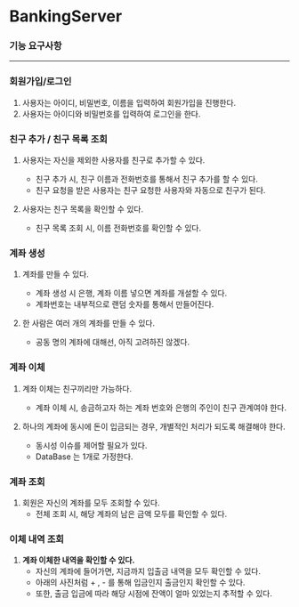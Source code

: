 # BankingServer

### 기능 요구사항

---

### 회원가입/로그인

1. 사용자는 아이디, 비밀번호, 이름을 입력하여 회원가입을 진행한다.
2. 사용자는 아이디와 비밀번호를 입력하여 로그인을 한다.

### 친구 추가 / 친구 목록 조회

1. 사용자는 자신을 제외한 사용자를 친구로 추가할 수 있다.
    - 친구 추가 시, 친구 이름과 전화번호를 통해서 친구 추가를 할 수 있다.
    - 친구 요청을 받은 사용자는 친구 요청한 사용자와 자동으로 친구가 된다.
    
2. 사용자는 친구 목록을 확인할 수 있다.
    - 친구 목록 조회 시, 이름 전화번호를 확인할 수 있다.

### 계좌 생성

1. 계좌를 만들 수 있다.
    - 계좌 생성 시 은행, 계좌 이름 넣으면 계좌를 개설할 수 있다.
    - 계좌번호는 내부적으로 랜덤 숫자를 통해서 만들어진다.
    
2. 한 사람은 여러 개의 계좌를 만들 수 있다.
    - 공동 명의 계좌에 대해선, 아직 고려하진 않겠다.
    

### 계좌 이체

1. 계좌 이체는 친구끼리만 가능하다.
    - 계좌 이체 시, 송금하고자 하는 계좌 번호와 은행의 주인이 친구 관계여야 한다.
    
2. 하나의 계좌에 동시에 돈이 입금되는 경우, 개별적인 처리가 되도록 해결해야 한다.
    - 동시성 이슈를 제어할 필요가 있다.
    - DataBase 는 1개로 가정한다.
    
    

### 계좌 조회

1. 회원은 자신의 계좌를 모두 조회할 수 있다.
    - 전체 조회 시, 해당 계좌의 남은 금액 모두를 확인할 수 있다.

### 이체 내역 조회

1. **계좌 이체한 내역을 확인할 수 있다.**
    - 자신의 계좌에 들어가면, 지금까지 입출금 내역을 모두 확인할 수 있다.
    - 아래의 사진처럼 + , - 를 통해 입금인지 출금인지 확인할 수 있다.
    - 또한, 출금 입금에 따라 해당 시점에 잔액이 얼마 있었는지 추적할 수 있다.


